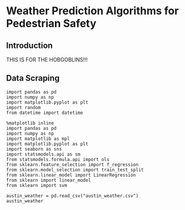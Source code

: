 # Weather Prediction Algorithms for Pedestrian Safety
## Introduction

THIS IS FOR THE HOBGOBLINS!!!
## Data Scraping

```
import pandas as pd
import numpy as np
import matplotlib.pyplot as plt
import random
from datetime import datetime

%matplotlib inline
import pandas as pd
import numpy as np
import matplotlib as mpl
import matplotlib.pyplot as plt
import seaborn as sns
import statsmodels.api as sm
from statsmodels.formula.api import ols
from sklearn.feature_selection import f_regression
from sklearn.model_selection import train_test_split
from sklearn.linear_model import LinearRegression
from sklearn import linear_model
from sklearn import svm
 
austin_weather = pd.read_csv("austin_weather.csv")
austin_weather
```

